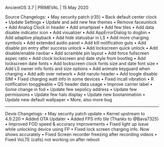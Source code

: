 AncientOS 3.7 | PRIMEVAL | 15 May 2020

Source Changelogs:
• May security patch (r35)
• Back default center clock
• Update Settings
• Update and add new few themes
• Remove faceunlock
• Add Analog Clock in header
• Add smartpixel
• Add few tiles
• Add data disable indicator icon
• Add visualizer
• Add AppErrorDialog to dogbin
• Add adaptive playback
• Add hide statusbar in LS
• Add more charging symbols
• Add extended audio panel
• Add kill notification guts
• Add disable pin entry after success unlock
• Add lockscreen quick unlock
• Add disable/enable navbar
• Add scramble pin layout
• Add force fullscreen aspec ratio
• Add clock lockscreen and date style from bootleg
• Add lockscreen date fonts
• Add lockscreen clock fonts size and date font size
• Add LS owner info fonts and size options
• Add animate keyguard when charging
• Add adb over network
• Add naruto header
• Add toogle disable SIM
• Fixed charging watt info in some devices
• Fixed incall vibration
• R notification tooggleable
• QS header data usage
• Improve carrier label
• Some change in fod
• Update few sepolicy address
• Update few permissions
• Update few hals display
• Update new bootanimation
• Update new default wallpaper
• More, also more bug

-----------------

Devie Changelogs:
• May security patch update
• Kernel upstream to 4.9.220
• Added OTA Updater
• Added FPS info tile (Thanks to @Bava7325) 
• Improved FOD speed & accuracy improvements 
• Fixed light up issue while unlocking device using FP 
• Fixed lock screen charging info. Now shows accurately 
• Fixed Screen recorder freezing after recording videos 
• Fixed VoLTE (calls) not working on after reboot
